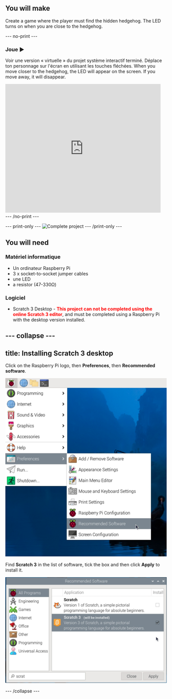 ## You will make

Create a game where the player must find the hidden hedgehog. The LED turns on when you are close to the hedgehog.

--- no-print ---

### Joue ▶️
Voir une version « virtuelle » du projet système interactif terminé. Déplace ton personnage sur l'écran en utilisant les touches fléchées. When you move closer to the hedgehog, the LED will appear on the screen. If you move away, it will disappear.

<div class="scratch-preview">
  <iframe allowtransparency="true" width="485" height="402" src="https://scratch.mit.edu/projects/embed/492829675/?autostart=false" frameborder="0"></iframe>
</div>
--- /no-print ---

--- print-only --- ![Complete project](images/showcase_static.png) --- /print-only ---

## You will need

### Matériel informatique

+ Un ordinateur Raspberry Pi
+ 3 x socket-to-socket jumper cables
+ une LED
+ a resistor (47-330Ω)

### Logiciel

+ Scratch 3 Desktop - <span style="color: #ff0000;font-weight:bold">This project can not be completed using the online Scratch 3 editor</span>, and must be completed using a Raspberry Pi with the desktop version installed.

--- collapse ---
---
title: Installing Scratch 3 desktop
---

Click on the Raspberry Pi logo, then **Preferences**, then **Recommended software**.

![A Raspberry Pi menu with Preferences and then recommended software highlighted](images/preferences.png)

Find **Scratch 3** in the list of software, tick the box and then click **Apply** to install it.

![The option Scratch 3 is selected](images/scratch3.png)

--- /collapse ---
